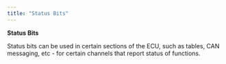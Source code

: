 ```yaml
---
title: "Status Bits"
---
```


**Status Bits**


Status bits can be used in certain sections of the ECU, such as tables, CAN messaging, etc - for certain channels that report status of functions. &nbsp;


